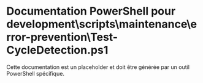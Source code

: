 # Documentation PowerShell pour development\scripts\maintenance\error-prevention\Test-CycleDetection.ps1

Cette documentation est un placeholder et doit être générée par un outil PowerShell spécifique.
